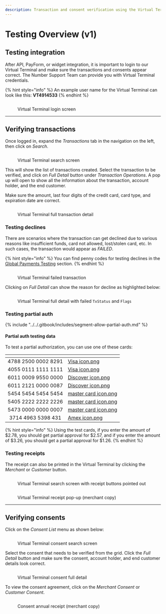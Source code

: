 ```yaml
---
description: Transaction and consent verification using the Virtual Terminal.
---
```


# Testing Overview (v1)



## Testing integration <a href="#testing-integration" id="testing-integration"></a>

After API, PayForm, or widget integration, it is important to login to our Virtual Terminal and make sure the transactions and consents appear correct. The Number Support Team can provide you with Virtual Terminal credentials.

{% hint style="info" %}
An example user name for the Virtual Terminal can look like this: **VT4914533**
{% endhint %}

<figure><img src="../../.gitbook/assets/Testing Integration.png" alt=""><figcaption><p>Virtual Terminal login screen</p></figcaption></figure>



***



## Verifying transactions <a href="#verifying-transactions" id="verifying-transactions"></a>

Once logged in, expand the _Transactions_ tab in the navigation on the left, then click on _Search_.

<figure><img src="../../.gitbook/assets/Verifying Transactions 1 (2).png" alt=""><figcaption><p>Virtual Terminal search screen</p></figcaption></figure>

This will show the list of transactions created. Select the transaction to be verified, and click on _Full Detail_ button under _Transaction Operations_. A pop up will open to show all the information about the transaction, account holder, and the end customer.

Make sure the amount, last four digits of the credit card, card type, and expiration date are correct.

<figure><img src="../../.gitbook/assets/Verifying Transactions 2.png" alt=""><figcaption><p>Virtual Terminal full transaction detail</p></figcaption></figure>



### Testing declines <a href="#testing-declines" id="testing-declines"></a>

There are scenarios where the transaction can get declined due to various reasons like insufficient funds, card not allowed, lost/stolen card, etc. In such cases, the transaction would appear as _FAILED_.

{% hint style="info" %}
You can find penny codes for testing declines in the [Global Payments Testing](global-payments-testing-v1.md) section.
{% endhint %}

<figure><img src="../../.gitbook/assets/Verifying Transactions - Testing Declines 1 (2).png" alt=""><figcaption><p>Virtual Terminal failed transaction</p></figcaption></figure>

Clicking on _Full Detail_ can show the reason for decline as highlighted below:

<figure><img src="../../.gitbook/assets/Verifying Transactions - Testing Declines 2.png" alt=""><figcaption><p>Virtual Terminal full detail with failed <code>TxStatus</code> and <code>Flags</code></p></figcaption></figure>



### Testing partial auth <a href="#doing-a-partial-authorization-with-aspen" id="doing-a-partial-authorization-with-aspen"></a>

{% include "../../.gitbook/includes/segment-allow-partial-auth.md" %}

#### Partial auth testing data <a href="#partial-auth-testing-data" id="partial-auth-testing-data"></a>

To test a partial authorization, you can use one of these cards:

<table data-view="cards"><thead><tr><th align="center"></th><th data-hidden data-card-cover data-type="files"></th></tr></thead><tbody><tr><td align="center">4788 2500 0002 8291</td><td><a href="../../.gitbook/assets/Visa icon.png">Visa icon.png</a></td></tr><tr><td align="center">4055 0111 1111 1111</td><td><a href="../../.gitbook/assets/Visa icon.png">Visa icon.png</a></td></tr><tr><td align="center">6011 0009 9550 0000</td><td><a href="../../.gitbook/assets/Discover icon.png">Discover icon.png</a></td></tr><tr><td align="center">6011 2121 0000 0087</td><td><a href="../../.gitbook/assets/Discover icon.png">Discover icon.png</a></td></tr><tr><td align="center">5454 5454 5454 5454</td><td><a href="../../.gitbook/assets/master card icon.png">master card icon.png</a></td></tr><tr><td align="center">5405 2222 2222 2226</td><td><a href="../../.gitbook/assets/master card icon.png">master card icon.png</a></td></tr><tr><td align="center">5473 0000 0000 0007</td><td><a href="../../.gitbook/assets/master card icon.png">master card icon.png</a></td></tr><tr><td align="center">3714 4963 5398 431</td><td><a href="../../.gitbook/assets/Amex icon.png">Amex icon.png</a></td></tr></tbody></table>

{% hint style="info" %}
Using the test cards, if you enter the amount of $2.78, you should get partial approval for $2.57, and if you enter the amount of $3.26, you should get a partial approval for $1.26.
{% endhint %}



### Testing receipts <a href="#testing-receipts" id="testing-receipts"></a>

The receipt can also be printed in the Virtual Terminal by clicking the _Merchant_ or _Customer_ button.

<figure><img src="../../.gitbook/assets/Verifying Transactions - Testing Receipts 1 (1).png" alt=""><figcaption><p>Virtual Terminal search screen with receipt buttons pointed out</p></figcaption></figure>

<figure><img src="../../.gitbook/assets/Verifying Transactions - Testing Receipts 2.png" alt=""><figcaption><p>Virtual Terminal receipt pop-up (merchant copy)</p></figcaption></figure>



***



## Verifying consents <a href="#verifying-consents" id="verifying-consents"></a>

Click on the _Consent List_ menu as shown below:

<figure><img src="../../.gitbook/assets/Verifying Consents 1 (2).png" alt=""><figcaption><p>Virtual Terminal consent search screen</p></figcaption></figure>

Select the consent that needs to be verified from the grid. Click the _Full Detail_ button and make sure the consent, account holder, and end customer details look correct.

<figure><img src="../../.gitbook/assets/Verifying Consents 2.png" alt=""><figcaption><p>Virtual Terminal consent full detail</p></figcaption></figure>

To view the consent agreement, click on the _Merchant Consent_ or _Customer Consent_.

<figure><img src="../../.gitbook/assets/Verifying Consents 3.png" alt=""><figcaption><p>Consent annual receipt (merchant copy)</p></figcaption></figure>
